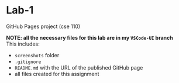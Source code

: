 # Lab-1
GitHub Pages project (cse 110)

**NOTE: all the necessary files for this lab are in my `VSCode-UI` branch**  
This includes:
- `screenshots` folder
- `.gitignore`
- `README.md` with the URL of the published GitHub page
- all files created for this assignment
